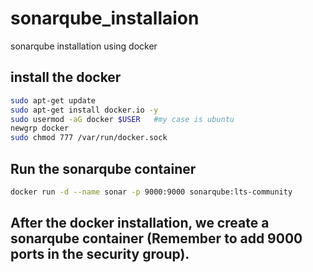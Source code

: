 # sonarqube_installaion
sonarqube installation using docker 

## install the docker 
```bash
sudo apt-get update
sudo apt-get install docker.io -y
sudo usermod -aG docker $USER   #my case is ubuntu
newgrp docker
sudo chmod 777 /var/run/docker.sock
```
## Run the sonarqube container 
```bash
docker run -d --name sonar -p 9000:9000 sonarqube:lts-community
```

## After the docker installation, we create a sonarqube container (Remember to add 9000 ports in the security group).
